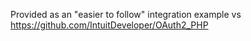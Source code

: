 Provided as an "easier to follow" integration example vs https://github.com/IntuitDeveloper/OAuth2_PHP
